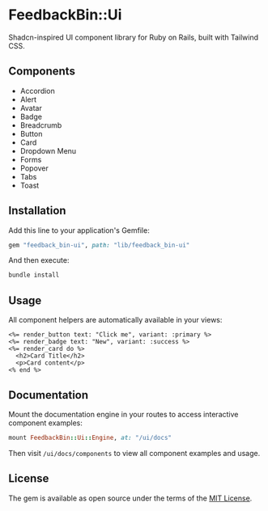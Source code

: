 # FeedbackBin::Ui

Shadcn-inspired UI component library for Ruby on Rails, built with Tailwind CSS.

## Components

- Accordion
- Alert
- Avatar
- Badge
- Breadcrumb
- Button
- Card
- Dropdown Menu
- Forms
- Popover
- Tabs
- Toast

## Installation

Add this line to your application's Gemfile:

```ruby
gem "feedback_bin-ui", path: "lib/feedback_bin-ui"
```

And then execute:

```bash
bundle install
```

## Usage

All component helpers are automatically available in your views:

```erb
<%= render_button text: "Click me", variant: :primary %>
<%= render_badge text: "New", variant: :success %>
<%= render_card do %>
  <h2>Card Title</h2>
  <p>Card content</p>
<% end %>
```

## Documentation

Mount the documentation engine in your routes to access interactive component examples:

```ruby
mount FeedbackBin::Ui::Engine, at: "/ui/docs"
```

Then visit `/ui/docs/components` to view all component examples and usage.

## License

The gem is available as open source under the terms of the [MIT License](https://opensource.org/licenses/MIT).
